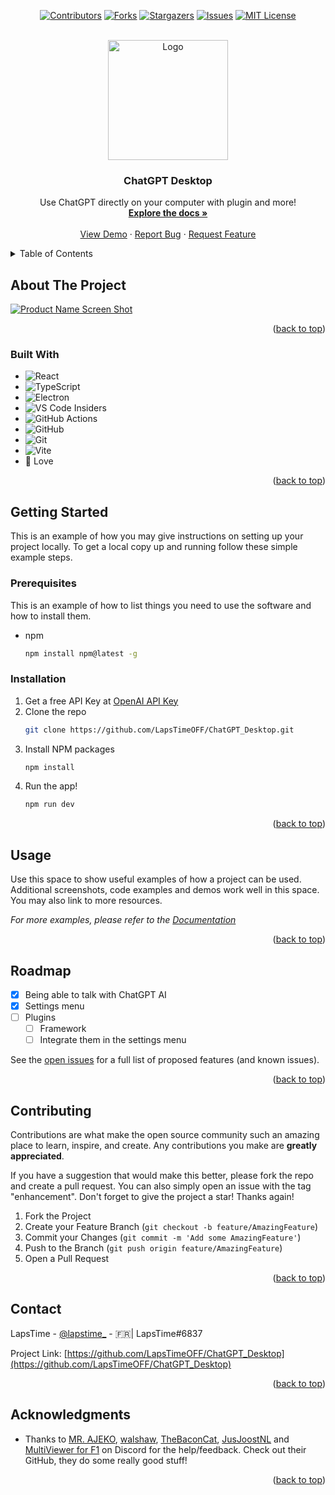 <!-- Improved compatibility of back to top link: See: https://github.com/othneildrew/Best-README-Template/pull/73 -->
<a name="readme-top"></a>
<!--
*** Thanks for checking out the Best-README-Template. If you have a suggestion
*** that would make this better, please fork the repo and create a pull request
*** or simply open an issue with the tag "enhancement".
*** Don't forget to give the project a star!
*** Thanks again! Now go create something AMAZING! :D
-->



<!-- PROJECT SHIELDS -->
<!--
*** I'm using markdown "reference style" links for readability.
*** Reference links are enclosed in brackets [ ] instead of parentheses ( ).
*** See the bottom of this document for the declaration of the reference variables
*** for contributors-url, forks-url, etc. This is an optional, concise syntax you may use.
*** https://www.markdownguide.org/basic-syntax/#reference-style-links
-->
<center>

[![Contributors][contributors-shield]][contributors-url] [![Forks][forks-shield]][forks-url] [![Stargazers][stars-shield]][stars-url] [![Issues][issues-shield]][issues-url] [![MIT License][license-shield]][license-url]

</center>


<!-- PROJECT LOGO -->
<br />
<div align="center">
  <a href="https://github.com/LapsTimeOFF/ChatGPT_Desktop">
    <img src="http://lapstimevpn.chickenkiller.com:3001/RIMA4/LUmiZEPe15.png/raw" alt="Logo" width="192" height="192">
  </a>

<h3 align="center">ChatGPT Desktop</h3>

  <p align="center">
    Use ChatGPT directly on your computer with plugin and more!
    <br />
    <a href="https://github.com/LapsTimeOFF/ChatGPT_Desktop"><strong>Explore the docs »</strong></a>
    <br />
    <br />
    <a href="https://github.com/LapsTimeOFF/ChatGPT_Desktop">View Demo</a>
    ·
    <a href="https://github.com/LapsTimeOFF/ChatGPT_Desktop/issues">Report Bug</a>
    ·
    <a href="https://github.com/LapsTimeOFF/ChatGPT_Desktop/issues">Request Feature</a>
  </p>
</div>



<!-- TABLE OF CONTENTS -->
<details>
  <summary>Table of Contents</summary>
  <ol>
    <li>
      <a href="#about-the-project">About The Project</a>
      <ul>
        <li><a href="#built-with">Built With</a></li>
      </ul>
    </li>
    <li>
      <a href="#getting-started">Getting Started</a>
      <ul>
        <li><a href="#prerequisites">Prerequisites</a></li>
        <li><a href="#installation">Installation</a></li>
      </ul>
    </li>
    <li><a href="#usage">Usage</a></li>
    <li><a href="#roadmap">Roadmap</a></li>
    <li><a href="#contributing">Contributing</a></li>
    <li><a href="#contact">Contact</a></li>
    <li><a href="#acknowledgments">Acknowledgments</a></li>
  </ol>
</details>



<!-- ABOUT THE PROJECT -->
## About The Project

[![Product Name Screen Shot][product-screenshot]](https://example.com)

<p align="right">(<a href="#readme-top">back to top</a>)</p>



### Built With

* ![React][React.js]
* ![TypeScript][TypeScript]
* ![Electron][Electron]
* ![VS Code Insiders](https://img.shields.io/badge/VS%20Code%20Insiders-35b393.svg?style=for-the-badge&logo=visual-studio-code&logoColor=white)
* ![GitHub Actions](https://img.shields.io/badge/github%20actions-%232671E5.svg?style=for-the-badge&logo=githubactions&logoColor=white)
* ![GitHub](https://img.shields.io/badge/github-%23121011.svg?style=for-the-badge&logo=github&logoColor=white)
* ![Git](https://img.shields.io/badge/git-%23F05033.svg?style=for-the-badge&logo=git&logoColor=white)
* ![Vite](https://img.shields.io/badge/vite-%23646CFF.svg?style=for-the-badge&logo=vite&logoColor=white)
* 💚 Love

<p align="right">(<a href="#readme-top">back to top</a>)</p>



<!-- GETTING STARTED -->
## Getting Started

This is an example of how you may give instructions on setting up your project locally.
To get a local copy up and running follow these simple example steps.

### Prerequisites

This is an example of how to list things you need to use the software and how to install them.
* npm
  ```sh
  npm install npm@latest -g
  ```

### Installation

1. Get a free API Key at [OpenAI API Key](https://platform.openai.com/account/api-keys)
2. Clone the repo
   ```sh
   git clone https://github.com/LapsTimeOFF/ChatGPT_Desktop.git
   ```
3. Install NPM packages
   ```sh
   npm install
   ```
4. Run the app!
    ```sh
    npm run dev
    ```

<p align="right">(<a href="#readme-top">back to top</a>)</p>



<!-- USAGE EXAMPLES -->
## Usage

Use this space to show useful examples of how a project can be used. Additional screenshots, code examples and demos work well in this space. You may also link to more resources.

_For more examples, please refer to the [Documentation](https://example.com)_

<p align="right">(<a href="#readme-top">back to top</a>)</p>



<!-- ROADMAP -->
## Roadmap

* [x] Being able to talk with ChatGPT AI
* [x] Settings menu
* [ ] Plugins
  * [ ] Framework
  * [ ] Integrate them in the settings menu

See the [open issues](https://github.com/LapsTimeOFF/ChatGPT_Desktop/issues) for a full list of proposed features (and known issues).

<p align="right">(<a href="#readme-top">back to top</a>)</p>



<!-- CONTRIBUTING -->
## Contributing

Contributions are what make the open source community such an amazing place to learn, inspire, and create. Any contributions you make are **greatly appreciated**.

If you have a suggestion that would make this better, please fork the repo and create a pull request. You can also simply open an issue with the tag "enhancement".
Don't forget to give the project a star! Thanks again!

1. Fork the Project
2. Create your Feature Branch (`git checkout -b feature/AmazingFeature`)
3. Commit your Changes (`git commit -m 'Add some AmazingFeature'`)
4. Push to the Branch (`git push origin feature/AmazingFeature`)
5. Open a Pull Request

<p align="right">(<a href="#readme-top">back to top</a>)</p>



<!-- CONTACT -->
## Contact

LapsTime - [@lapstime_](https://twitter.com/lapstime_) - 🇫🇷| LapsTime#6837

Project Link: [https://github.com/LapsTimeOFF/ChatGPT_Desktop](https://github.com/LapsTimeOFF/ChatGPT_Desktop)

<p align="right">(<a href="#readme-top">back to top</a>)</p>



<!-- ACKNOWLEDGMENTS -->
## Acknowledgments

* Thanks to [MR. AJEKO](https://github.com/MRAJEKO), [walshaw](https://github.com/JJWatMyself), [TheBaconCat](https://github.com/TheBaconCat), [JusJoostNL](https://github.com/JustJoostNL) and [MultiViewer for F1](https://github.com/f1multiviewer) on Discord for the help/feedback. Check out their GitHub, they do some really good stuff!

<p align="right">(<a href="#readme-top">back to top</a>)</p>



<!-- MARKDOWN LINKS & IMAGES -->
<!-- https://www.markdownguide.org/basic-syntax/#reference-style-links -->
[contributors-shield]: https://img.shields.io/github/contributors/LapsTimeOFF/ChatGPT_Desktop.svg?style=for-the-badge
[contributors-url]: https://github.com/LapsTimeOFF/ChatGPT_Desktop/graphs/contributors
[forks-shield]: https://img.shields.io/github/forks/LapsTimeOFF/ChatGPT_Desktop.svg?style=for-the-badge
[forks-url]: https://github.com/LapsTimeOFF/ChatGPT_Desktop/network/members
[stars-shield]: https://img.shields.io/github/stars/LapsTimeOFF/ChatGPT_Desktop.svg?style=for-the-badge
[stars-url]: https://github.com/LapsTimeOFF/ChatGPT_Desktop/stargazers
[issues-shield]: https://img.shields.io/github/issues/LapsTimeOFF/ChatGPT_Desktop.svg?style=for-the-badge
[issues-url]: https://github.com/LapsTimeOFF/ChatGPT_Desktop/issues
[license-shield]: https://img.shields.io/github/license/LapsTimeOFF/ChatGPT_Desktop.svg?style=for-the-badge
[license-url]: https://github.com/LapsTimeOFF/ChatGPT_Desktop/blob/master/LICENSE.txt
[linkedin-shield]: https://img.shields.io/badge/-LinkedIn-black.svg?style=for-the-badge&logo=linkedin&colorB=555
[linkedin-url]: https://linkedin.com/in/linkedin_username
[product-screenshot]: http://lapstimevpn.chickenkiller.com:3001/RIMA4/pebafoYu38.png/raw
[React.js]: https://img.shields.io/badge/React-20232A?style=for-the-badge&logo=react&logoColor=61DAFB
[TypeScript]: https://img.shields.io/badge/typescript-%23007ACC.svg?style=for-the-badge&logo=typescript&logoColor=white
[Electron]: https://img.shields.io/badge/Electron-191970?style=for-the-badge&logo=Electron&logoColor=white
[Svelte.dev]: https://img.shields.io/badge/Svelte-4A4A55?style=for-the-badge&logo=svelte&logoColor=FF3E00
[Laravel.com]: https://img.shields.io/badge/Laravel-FF2D20?style=for-the-badge&logo=laravel&logoColor=white
[Bootstrap.com]: https://img.shields.io/badge/Bootstrap-563D7C?style=for-the-badge&logo=bootstrap&logoColor=white
[JQuery.com]: https://img.shields.io/badge/jQuery-0769AD?style=for-the-badge&logo=jquery&logoColor=white
[JQuery-url]: https://jquery.com 